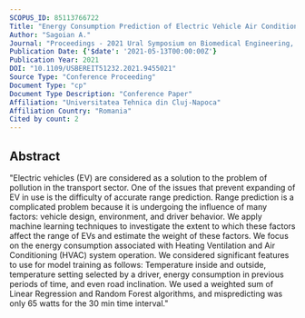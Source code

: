 ```yaml
---
SCOPUS_ID: 85113766722
Title: "Energy Consumption Prediction of Electric Vehicle Air Conditioning System Using Artificial Intelligence"
Author: "Sagoian A."
Journal: "Proceedings - 2021 Ural Symposium on Biomedical Engineering, Radioelectronics and Information Technology, USBEREIT 2021"
Publication Date: {'$date': '2021-05-13T00:00:00Z'}
Publication Year: 2021
DOI: "10.1109/USBEREIT51232.2021.9455021"
Source Type: "Conference Proceeding"
Document Type: "cp"
Document Type Description: "Conference Paper"
Affiliation: "Universitatea Tehnica din Cluj-Napoca"
Affiliation Country: "Romania"
Cited by count: 2
---
```


## Abstract
"Electric vehicles (EV) are considered as a solution to the problem of pollution in the transport sector. One of the issues that prevent expanding of EV in use is the difficulty of accurate range prediction. Range prediction is a complicated problem because it is undergoing the influence of many factors: vehicle design, environment, and driver behavior. We apply machine learning techniques to investigate the extent to which these factors affect the range of EVs and estimate the weight of these factors. We focus on the energy consumption associated with Heating Ventilation and Air Conditioning (HVAC) system operation. We considered significant features to use for model training as follows: Temperature inside and outside, temperature setting selected by a driver, energy consumption in previous periods of time, and even road inclination. We used a weighted sum of Linear Regression and Random Forest algorithms, and mispredicting was only 65 watts for the 30 min time interval."
